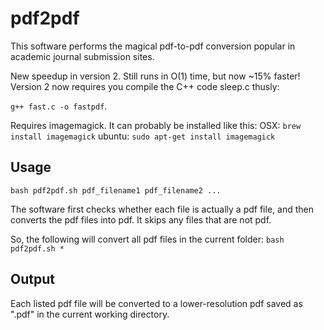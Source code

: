 # pdf2pdf
This software performs the magical pdf-to-pdf conversion popular in academic journal submission sites.

New speedup in version 2. Still runs in O(1) time, but now ~15% faster! 
Version 2 now requires you compile the C++ code sleep.c thusly:

`g++ fast.c -o fastpdf`.

Requires imagemagick. It can probably be installed like this: 
OSX: `brew install imagemagick`
ubuntu: `sudo apt-get install imagemagick`

## Usage
`bash pdf2pdf.sh pdf_filename1 pdf_filename2 ...`

The software first checks whether each file is actually a pdf file, and then converts the pdf files into pdf. It skips any files that are not pdf.

So, the following will convert all pdf files in the current folder:
`bash pdf2pdf.sh *`

## Output
Each listed pdf file will be converted to a lower-resolution pdf saved as "<RandomNumber>.pdf" in the current working directory.

